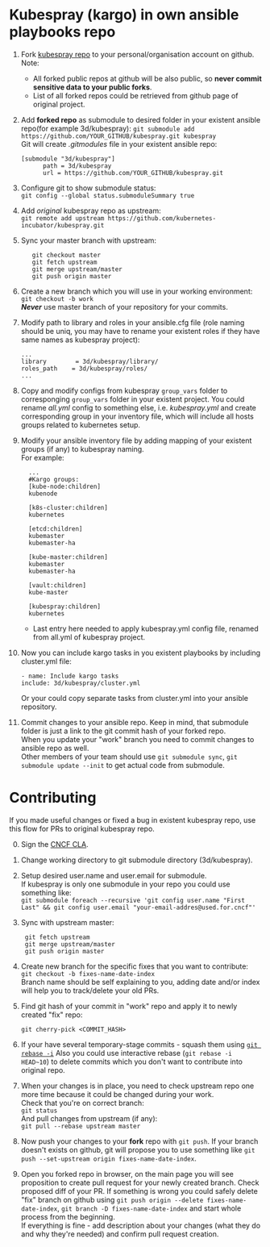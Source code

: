 # Kubespray (kargo) in own ansible playbooks repo

1. Fork [kubespray repo](https://github.com/kubernetes-incubator/kubespray) to your personal/organisation account on github.  
   Note:
     * All forked public repos at github will be also public, so **never commit sensitive data to your public forks**. 
   * List of all forked repos could be retrieved from github page of original project.

2. Add **forked repo** as submodule to desired folder in your existent ansible repo(for example 3d/kubespray): 
  ```git submodule add https://github.com/YOUR_GITHUB/kubespray.git kubespray```  
  Git will create _.gitmodules_ file in your existent ansible repo:
   ```
   [submodule "3d/kubespray"]
         path = 3d/kubespray
         url = https://github.com/YOUR_GITHUB/kubespray.git
   ```

3. Configure git to show submodule status:  
```git config --global status.submoduleSummary true```

4. Add *original* kubespray repo as upstream:  
```git remote add upstream https://github.com/kubernetes-incubator/kubespray.git```

5. Sync your master branch with upstream: 
   ```
      git checkout master
      git fetch upstream
      git merge upstream/master
      git push origin master
   ```
 
6. Create a new branch which you will use in your working environment:  
```git checkout -b work```  
    ***Never*** use master branch of your repository for your commits.

7. Modify path to library and roles in your ansible.cfg file (role naming should be uniq, you may have to rename your existent roles if they have same names as kubespray project):
   ```
   ...
   library        = 3d/kubespray/library/
   roles_path    = 3d/kubespray/roles/
   ...
   ```

8. Copy and modify configs from kubespray `group_vars` folder to corresponging `group_vars` folder in your existent project.
You could rename *all.yml* config to something else, i.e. *kubespray.yml* and create corresponding group in your inventory file, which will include all hosts groups related to kubernetes setup.

9. Modify your ansible inventory file by adding mapping of your existent groups (if any) to kubespray naming.  
   For example:
   ```
     ...
     #Kargo groups:
     [kube-node:children]
     kubenode
     
     [k8s-cluster:children]
     kubernetes
     
     [etcd:children]
     kubemaster
     kubemaster-ha
     
     [kube-master:children]
     kubemaster
     kubemaster-ha
     
     [vault:children]
     kube-master
     
     [kubespray:children]
     kubernetes
     ```
     * Last entry here needed to apply kubespray.yml config file, renamed from all.yml of kubespray project.

10. Now you can include kargo tasks in you existent playbooks by including cluster.yml file: 
     ```
     - name: Include kargo tasks
     include: 3d/kubespray/cluster.yml
     ``` 
     Or your could copy separate tasks from cluster.yml into your ansible repository.

11. Commit changes to your ansible repo. Keep in mind, that submodule folder is just a link to the git commit hash of your forked repo.  
When you update your "work" branch you need to commit changes to ansible repo as well.  
Other members of your team should use ```git submodule sync```, ```git submodule update --init``` to get actual code from submodule.

# Contributing
If you made useful changes or fixed a bug in existent kubespray repo, use this flow for PRs to original kubespray repo.

0. Sign the [CNCF CLA](https://github.com/kubernetes/kubernetes/wiki/CLA-FAQ).

1. Change working directory to git submodule directory (3d/kubespray).

2. Setup desired user.name and user.email for submodule.  
If kubespray is only one submodule in your repo you could use something like:  
```git submodule foreach --recursive 'git config user.name "First Last" && git config user.email "your-email-addres@used.for.cncf"'```

3. Sync with upstream master:
   ```
    git fetch upstream
    git merge upstream/master
    git push origin master
     ```
4. Create new branch for the specific fixes that you want to contribute:  
```git checkout -b fixes-name-date-index```  
Branch name should be self explaining to you, adding date and/or index will help you to track/delete your old PRs.

5. Find git hash of your commit in "work" repo and apply it to newly created "fix" repo:
     ```
     git cherry-pick <COMMIT_HASH>
     ```
6. If your have several temporary-stage commits - squash them using [```git rebase -i```](http://eli.thegreenplace.net/2014/02/19/squashing-github-pull-requests-into-a-single-commit) 
Also you could use interactive rebase (```git rebase -i HEAD~10```) to delete commits which you don't want to contribute into original repo.

7. When your changes is in place, you need to check upstream repo one more time because it could be changed during your work.  
Check that you're on correct branch:  
```git status```  
And pull changes from upstream (if any):  
```git pull --rebase upstream master```

8. Now push your changes to your **fork** repo with ```git push```. If your branch doesn't exists on github, git will propose you to use something like ```git push --set-upstream origin fixes-name-date-index```.

9. Open you forked repo in browser, on the main page you will see proposition to create pull request for your newly created branch. Check proposed diff of your PR. If something is wrong you could safely delete "fix" branch on github using ```git push origin --delete fixes-name-date-index```, ```git branch -D fixes-name-date-index``` and start whole process from the beginning.  
If everything is fine - add description about your changes (what they do and why they're needed) and confirm pull request creation.
